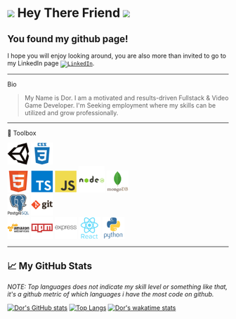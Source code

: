 # <img src="https://raw.githubusercontent.com/MartinHeinz/MartinHeinz/master/wave.gif" width="30px"> Hey There Friend <a  href="/follow?target=Ckrcok"><img src="https://img.shields.io/github/followers/Ckrcok?style=social" width="120px"></a><br>


## You found my github page!

I hope you will enjoy looking around, you are also more than invited to go to my LinkedIn page <a href="https://www.linkedin.com/in/dorz/" ><code><img src="https://cdn.worldvectorlogo.com/logos/linkedin-icon-2.svg" alt="LinkedIn" width="20" height="20"/></code></a>.
 
 
---
Bio

> My Name is Dor. I am a motivated and results-driven Fullstack & Video Game Developer. I'm Seeking employment where my skills can be utilized and grow professionally.


---

🧰 Toolbox

<code><a href="https://en.wikipedia.org/wiki/Unity_(game_engine)"><img src="https://github.com/devicons/devicon/blob/master/icons/unity/unity-original.svg" alt="Unity" width="50" height="50"/></a></code>
<code><a href="https://en.wikipedia.org/wiki/CSS"><img src="https://github.com/devicons/devicon/blob/master/icons/css3/css3-plain-wordmark.svg" alt="CSS" width="50" height="50"/></a></code>
<code><a href="https://en.wikipedia.org/wiki/html5"> <img src="https://github.com/devicons/devicon/blob/master/icons/html5/html5-original.svg" alt="HTML" width="50" height="50"/></a></code>
<code><a href="https://en.wikipedia.org/wiki/TypeScript"><img src="https://github.com/devicons/devicon/blob/master/icons/typescript/typescript-original.svg" alt="JavaScript" width="50" height="50"/></a></code>
<code><a href="https://en.wikipedia.org/wiki/javascript"><img src="https://github.com/devicons/devicon/blob/master/icons/javascript/javascript-original.svg" alt="JavaScript" width="50" height="50"/></a></code>
<code><a href="https://en.wikipedia.org/wiki/nodejs"><img src="https://github.com/devicons/devicon/blob/master/icons/nodejs/nodejs-original-wordmark.svg" alt="NodeJS" width="60" height="60"/></a></code>
<code><a href="https://en.wikipedia.org/wiki/mongodb"><img src="https://github.com/devicons/devicon/blob/master/icons/mongodb/mongodb-original-wordmark.svg" alt="MongoDB" width="50" height="50"/></a></code>
<code><a href="https://en.wikipedia.org/wiki/postgresql">
<img src="https://github.com/devicons/devicon/blob/master/icons/postgresql/postgresql-original-wordmark.svg" alt="PostgreSQL" width="50" height="50"/></a></code>
<code><a href="https://en.wikipedia.org/wiki/git"><img src="https://github.com/devicons/devicon/blob/master/icons/git/git-original-wordmark.svg" alt="Git" width="50" height="50"/></a></code>
<code><a href="https://en.wikipedia.org/wiki/Amazon_Web_Services">
<img src="https://github.com/devicons/devicon/blob/master/icons/amazonwebservices/amazonwebservices-original-wordmark.svg" alt="AWS" width="50" height="50"/></a></code>
<code><a href="https://en.wikipedia.org/wiki/Npm_(software)"><img src="https://github.com/devicons/devicon/blob/master/icons/npm/npm-original-wordmark.svg" alt="npm" width="50" height="50"/></a></code>
<code><a href="https://en.wikipedia.org/wiki/Express.js"><img src="https://github.com/devicons/devicon/blob/master/icons/express/express-original-wordmark.svg" alt="ExpressJS" width="50" height="50"/></a></code>
<code><a href="https://en.wikipedia.org/wiki/React_(JavaScript_library)"><img src="https://github.com/devicons/devicon/blob/master/icons/react/react-original-wordmark.svg" alt="ExpressJS" width="50" height="50"/></a></code>
<code><a href="https://en.wikipedia.org/wiki/Python_(programming_language)"><img src="https://github.com/devicons/devicon/blob/master/icons/python/python-original-wordmark.svg" alt="ExpressJS" width="50" height="50"/></a></code>


---

## &#x1f4c8; My GitHub Stats

*NOTE: Top languages does not indicate my skill level or something like that, it's a github metric of which languages i have the most code on github.*

[![Dor's GitHub stats](https://github-readme-stats.vercel.app/api?username=Ckrcok&langs_count=10&theme=default&show_icons=true)](https://github.com/Ckrcok)
[![Top Langs](https://github-readme-stats.vercel.app/api/top-langs/?username=Ckrcok&langs_count=10&layout=compact&theme=default&show_icons=true)](https://github.com/Ckrcok)
[![Dor's wakatime stats](https://github-readme-stats.vercel.app/api/wakatime?username=@Ckrcok)](https://wakatime.com/@Ckrcok)

<!--
**Ckrcok/Ckrcok** is a ✨ _special_ ✨ repository because its `README.md` (this file) appears on your GitHub profile.

Here are some ideas to get you started:

- 🔭 I’m currently working on ...
- 🌱 I’m currently learning ...
- 👯 I’m looking to collaborate on ...
- 🤔 I’m looking for help with ...
- 💬 Ask me about ...
- 📫 How to reach me: ...
- 😄 Pronouns: ...
- ⚡ Fun fact: ...
-->
